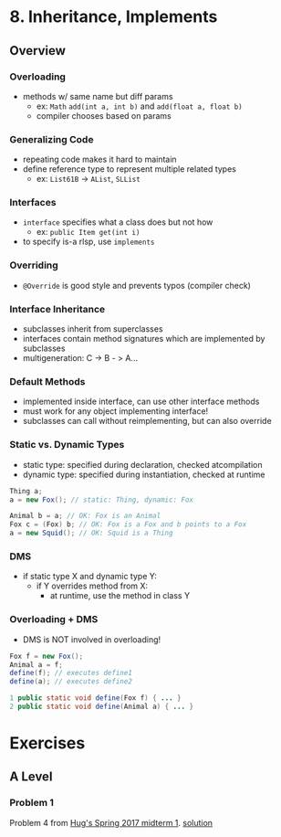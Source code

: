 # 8. Inheritance, Implements
## Overview
### Overloading
- methods w/ same name but diff params
	- ex: `Math` `add(int a, int b)` and `add(float a, float b)`
	- compiler chooses based on params
### Generalizing Code
- repeating code makes it hard to maintain
- define reference type to represent multiple related types 
	- ex: `List61B` -> `AList`, `SLList`
### Interfaces
- `interface` specifies what a class does but not how
	- ex: `public Item get(int i)`
- to specify is-a rlsp, use `implements`
### Overriding
- `@Override` is good style and prevents typos (compiler check)
### Interface Inheritance
- subclasses inherit from superclasses
- interfaces contain method signatures which are implemented by subclasses
- multigeneration: C -> B - > A...
### Default Methods
- implemented inside interface, can use other interface methods
- must work for any object implementing interface!
- subclasses can call without reimplementing, but can also override
### Static vs. Dynamic Types
- static type: specified during declaration, checked atcompilation
- dynamic type: specified during instantiation, checked at runtime
```java
Thing a;
a = new Fox(); // static: Thing, dynamic: Fox
```
```java
Animal b = a; // OK: Fox is an Animal
Fox c = (Fox) b; // OK: Fox is a Fox and b points to a Fox
a = new Squid(); // OK: Squid is a Thing
```
### DMS
- if static type X and dynamic type Y:
	- if Y overrides method from X:
		- at runtime, use the method in class Y
### Overloading + DMS
- DMS is NOT involved in overloading!
```java
Fox f = new Fox();
Animal a = f;
define(f); // executes define1
define(a); // executes define2
```
```java
1 public static void define(Fox f) { ... }
2 public static void define(Animal a) { ... }
```
# Exercises
## A Level
### Problem 1
Problem 4 from [Hug's Spring 2017 midterm 1](https://hkn.eecs.berkeley.edu/examfiles/cs61b_sp17_mt1.pdf#page=5).
[solution](https://tbp.berkeley.edu/exams/5692/download/)
